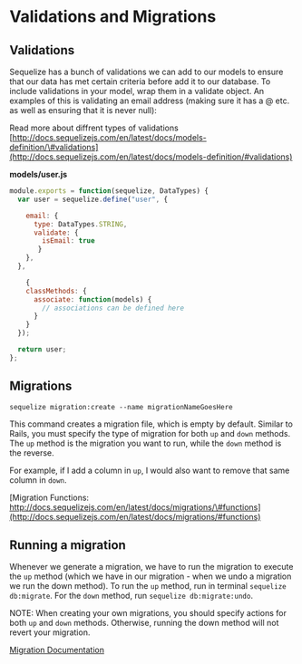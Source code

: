 # Validations and Migrations

## Validations

Sequelize has a bunch of validations we can add to our models to ensure that our data has met certain criteria before add it to our database. To include validations in your model, wrap them in a validate object. An examples of this is validating an email address \(making sure it has a @ etc. as well as ensuring that it is never null\):

Read more about diffrent types of validations [http://docs.sequelizejs.com/en/latest/docs/models-definition/\#validations](http://docs.sequelizejs.com/en/latest/docs/models-definition/#validations)

**models/user.js**

```javascript
module.exports = function(sequelize, DataTypes) {
  var user = sequelize.define("user", {

    email: {
      type: DataTypes.STRING,
      validate: {
        isEmail: true
       }
    },
  },

    {
    classMethods: {
      associate: function(models) {
        // associations can be defined here
      }
    }
  });

  return user;
};
```

## Migrations

`sequelize migration:create --name migrationNameGoesHere`

This command creates a migration file, which is empty by default. Similar to Rails, you must specify the type of migration for both `up` and `down` methods. The `up` method is the migration you want to run, while the `down` method is the reverse.

For example, if I add a column in `up`, I would also want to remove that same column in `down`.

[Migration Functions: http://docs.sequelizejs.com/en/latest/docs/migrations/\#functions](http://docs.sequelizejs.com/en/latest/docs/migrations/#functions)

## Running a migration

Whenever we generate a migration, we have to run the migration to execute the `up` method \(which we have in our migration - when we undo a migration we run the down method\). To run the `up` method, run in terminal `sequelize db:migrate`. For the `down` method, run `sequelize db:migrate:undo`.

NOTE: When creating your own migrations, you should specify actions for both `up` and `down` methods. Otherwise, running the down method will not revert your migration.

[Migration Documentation](http://docs.sequelizejs.com/en/latest/docs/migrations/#functions)

